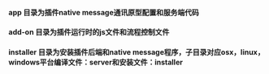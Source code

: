 #### app 目录为插件native message通讯原型配置和服务端代码
#### add-on 目录为插件运行时的js文件和流程控制文件
#### installer 目录为安装插件后端和native message程序，子目录对应osx，linux，windows平台编译文件：server和安装文件：installer
